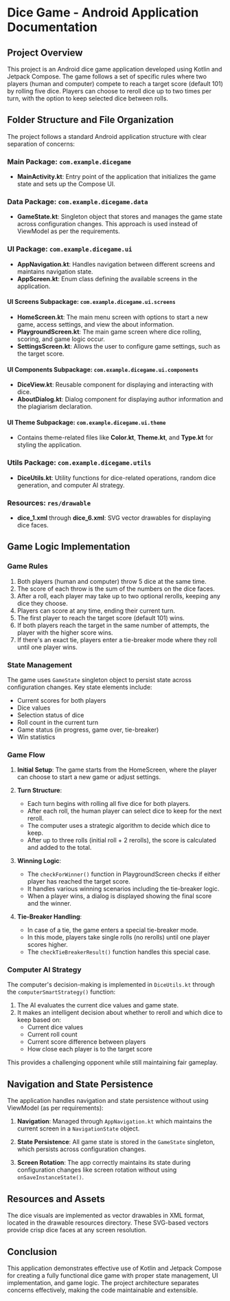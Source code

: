 # Dice Game - Android Application Documentation

## Project Overview

This project is an Android dice game application developed using Kotlin and Jetpack Compose. The game follows a set of specific rules where two players (human and computer) compete to reach a target score (default 101) by rolling five dice. Players can choose to reroll dice up to two times per turn, with the option to keep selected dice between rolls.

## Folder Structure and File Organization

The project follows a standard Android application structure with clear separation of concerns:

### Main Package: `com.example.dicegame`

- **MainActivity.kt**: Entry point of the application that initializes the game state and sets up the Compose UI.

### Data Package: `com.example.dicegame.data`

- **GameState.kt**: Singleton object that stores and manages the game state across configuration changes. This approach is used instead of ViewModel as per the requirements.

### UI Package: `com.example.dicegame.ui`

- **AppNavigation.kt**: Handles navigation between different screens and maintains navigation state.
- **AppScreen.kt**: Enum class defining the available screens in the application.

#### UI Screens Subpackage: `com.example.dicegame.ui.screens`

- **HomeScreen.kt**: The main menu screen with options to start a new game, access settings, and view the about information.
- **PlaygroundScreen.kt**: The main game screen where dice rolling, scoring, and game logic occur.
- **SettingsScreen.kt**: Allows the user to configure game settings, such as the target score.

#### UI Components Subpackage: `com.example.dicegame.ui.components`

- **DiceView.kt**: Reusable component for displaying and interacting with dice.
- **AboutDialog.kt**: Dialog component for displaying author information and the plagiarism declaration.

#### UI Theme Subpackage: `com.example.dicegame.ui.theme`

- Contains theme-related files like **Color.kt**, **Theme.kt**, and **Type.kt** for styling the application.

### Utils Package: `com.example.dicegame.utils`

- **DiceUtils.kt**: Utility functions for dice-related operations, random dice generation, and computer AI strategy.

### Resources: `res/drawable`

- **dice_1.xml** through **dice_6.xml**: SVG vector drawables for displaying dice faces.

## Game Logic Implementation

### Game Rules

1. Both players (human and computer) throw 5 dice at the same time.
2. The score of each throw is the sum of the numbers on the dice faces.
3. After a roll, each player may take up to two optional rerolls, keeping any dice they choose.
4. Players can score at any time, ending their current turn.
5. The first player to reach the target score (default 101) wins.
6. If both players reach the target in the same number of attempts, the player with the higher score wins.
7. If there's an exact tie, players enter a tie-breaker mode where they roll until one player wins.

### State Management

The game uses `GameState` singleton object to persist state across configuration changes. Key state elements include:

- Current scores for both players
- Dice values
- Selection status of dice
- Roll count in the current turn
- Game status (in progress, game over, tie-breaker)
- Win statistics

### Game Flow

1. **Initial Setup**: The game starts from the HomeScreen, where the player can choose to start a new game or adjust settings.

2. **Turn Structure**:
    - Each turn begins with rolling all five dice for both players.
    - After each roll, the human player can select dice to keep for the next reroll.
    - The computer uses a strategic algorithm to decide which dice to keep.
    - After up to three rolls (initial roll + 2 rerolls), the score is calculated and added to the total.

3. **Winning Logic**:
    - The `checkForWinner()` function in PlaygroundScreen checks if either player has reached the target score.
    - It handles various winning scenarios including the tie-breaker logic.
    - When a player wins, a dialog is displayed showing the final score and the winner.

4. **Tie-Breaker Handling**:
    - In case of a tie, the game enters a special tie-breaker mode.
    - In this mode, players take single rolls (no rerolls) until one player scores higher.
    - The `checkTieBreakerResult()` function handles this special case.

### Computer AI Strategy

The computer's decision-making is implemented in `DiceUtils.kt` through the `computerSmartStrategy()` function:

1. The AI evaluates the current dice values and game state.
2. It makes an intelligent decision about whether to reroll and which dice to keep based on:
    - Current dice values
    - Current roll count
    - Current score difference between players
    - How close each player is to the target score

This provides a challenging opponent while still maintaining fair gameplay.

## Navigation and State Persistence

The application handles navigation and state persistence without using ViewModel (as per requirements):

1. **Navigation**: Managed through `AppNavigation.kt` which maintains the current screen in a `NavigationState` object.

2. **State Persistence**: All game state is stored in the `GameState` singleton, which persists across configuration changes.

3. **Screen Rotation**: The app correctly maintains its state during configuration changes like screen rotation without using `onSaveInstanceState()`.

## Resources and Assets

The dice visuals are implemented as vector drawables in XML format, located in the drawable resources directory. These SVG-based vectors provide crisp dice faces at any screen resolution.

## Conclusion

This application demonstrates effective use of Kotlin and Jetpack Compose for creating a fully functional dice game with proper state management, UI implementation, and game logic. The project architecture separates concerns effectively, making the code maintainable and extensible.